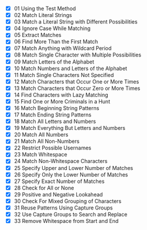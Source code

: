 - [x] 01 Using the Test Method
- [x] 02 Match Literal Strings
- [x] 03 Match a Literal String with Different Possibilities
- [x] 04 Ignore Case While Matching
- [x] 05 Extract Matches
- [x] 06 Find More Than the First Match
- [x] 07 Match Anything with Wildcard Period
- [x] 08 Match Single Character with Multiple Possibilities
- [x] 09 Match Letters of the Alphabet
- [x] 10 Match Numbers and Letters of the Alphabet
- [x] 11 Match Single Characters Not Specified
- [x] 12 Match Characters that Occur One or More Times
- [x] 13 Match Characters that Occur Zero or More Times
- [x] 14 Find Characters with Lazy Matching
- [x] 15 Find One or More Criminals in a Hunt
- [x] 16 Match Beginning String Patterns
- [x] 17 Match Ending String Patterns
- [x] 18 Match All Letters and Numbers
- [x] 19 Match Everything But Letters and Numbers
- [x] 20 Match All Numbers
- [x] 21 Match All Non-Numbers
- [x] 22 Restrict Possible Usernames
- [x] 23 Match Whitespace
- [x] 24 Match Non-Whitespace Characters
- [x] 25 Specify Upper and Lower Number of Matches
- [x] 26 Specify Only the Lower Number of Matches
- [x] 27 Specify Exact Number of Matches
- [x] 28 Check for All or None
- [x] 29 Positive and Negative Lookahead
- [x] 30 Check For Mixed Grouping of Characters
- [x] 31 Reuse Patterns Using Capture Groups
- [x] 32 Use Capture Groups to Search and Replace
- [x] 33 Remove Whitespace from Start and End
